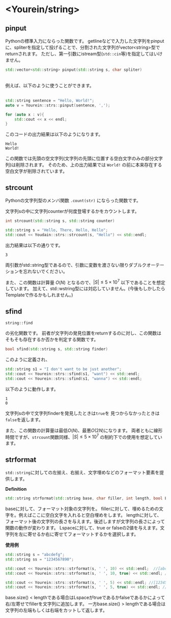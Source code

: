 # <Yourein/string>

## pinput
Pythonの標準入力にならった関数です。
getlineなどで入力した文字列をpinputに、spliterを指定して投げることで、分割された文字列がvector\<string>型でreturnされます。
ただし、第一引数にistream型(```std::cin```等)を指定してはいけません。
<br>

```cpp
std::vector<std::string> pinput(std::string s, char spliter)
```
<br>
例えば、以下のように使うことができます。
<br>
<br>

```cpp
std::string sentence = "Hello, World!";
auto v = Yourein::strs::pinput(sentence, ',');

for (auto x : v){
    std::cout << x << endl;
}
```
このコードの出力結果は以下のようになります。

```
Hello
World!
```
この関数では先頭の空文字列(文字列の先頭に位置する空白文字のみの部分文字列)は削除されます。
そのため、上の出力結果では ```World!``` の前に本来存在する空白文字が削除されています。

## strcount
Pythonの文字列型のメンバ関数 ```.count(str)``` にならった関数です。

文字列sの中に文字列counterが何度登場するかをカウントします。

```cpp
int strcount(std::string s, std::string counter)
```

```cpp
std::string s = "Hello, There, Hello, Hello";
std::cout << Youdain::strs::strcount(s, "Hello") << std::endl;
```
出力結果は以下の通りです。

```
3
```

両引数がstd::string型であるので、引数に変数を渡さない限りダブルクオーテーションを忘れないでください。

また、この関数は計算量 $O(N)$ となるので、$|S| \le 5 \times 10^7$ 以下であることを想定しています。
加えて、std::wstring型には対応していません。(今後もしかしたらTemplateで作るかもしれません。)

## sfind
```
string::find
```
の劣化関数です。
前者が文字列の発見位置をreturnするのに対し、この関数はそもそも存在するか否かを判定する関数です。<br>

```cpp
bool sfind(std::string s, std::string finder)
```
このように定義され、

```cpp
std::string s1 = "I don't want to be just another";
std::cout << Yourein::strs::sfind(s1, "want") << std::endl;
std::cout << Yourein::strs::sfind(s1, "wanna") << std::endl;
```
以下のように動作します。

```
1
0
```

文字列sの中で文字列finderを発見したときは```true```を
見つからなかったときは```false```を返します。

また、この関数の計算量は最低$O(N)$、最悪$O(2N)$になります。
両者ともに線形時間ですが、```strcount```関数同様、$|S| \le 5 \times 10^7$ の制約下での使用を想定しています。

## strformat
```std::string```に対しての左揃え、右揃え、文字埋めなどのフォーマット要素を提供します。

**Definition**
```cpp
std::string strformat(std::string base, char filler, int length, bool Lspace = false)
```

baseに対して、フォーマット対象の文字列を。
fillerに対して、埋めるための文字を。例えばここに空白文字を入れると空白埋めをします。
lengthに対して、フォーマット後の文字列の長さを与えます。後述しますが文字列の長さによって関数の動作が変わります。
Lspaceに対して、true or falseの2値を与えます。文字列を左に寄せるか右に寄せてフォーマットするかを選択します。

**使用例**
```cpp
std::string s = "abcdefg";
std::string ss = "1234567890";

std::cout << Yourein::strs::strformat(s, ' ', 10) << std::endl;  //[abcdefg   ]
std::cout << Yourein::strs::strformat(s, ' ', 10, true) << std::endl; //[   abcdefg]

std::cout << Yourein::strs::strformat(s, ' ', 5) << std::endl; //[12345]
std::cout << Yourein::strs::strformat(s, ' ', 5, true) << std::endl; //[67890]
```
base.size() < lengthである場合はLspaceがtrueであるかfalseであるかによって右/左寄せでfillerを文字列に追加します。
一方base.size() > lengthである場合は文字列の左端もしくは右端をカットして返します。
